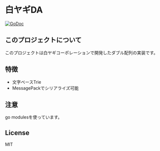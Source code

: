 # 白ヤギDA

[![GoDoc](https://godoc.org/github.com/shiroyagicorp/double_array?status.svg)](https://godoc.org/github.com/shiroyagicorp/double_array)

## このプロジェクトについて

このプロジェクトは白ヤギコーポレーションで開発したダブル配列の実装です。

## 特徴

* 文字ベースTrie
* MessagePackでシリアライズ可能

## 注意

go modulesを使っています。

## License

MIT

